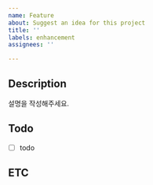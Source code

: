 ```yaml
---
name: Feature
about: Suggest an idea for this project
title: ''
labels: enhancement
assignees: ''

---
```


## Description
설명을 작성해주세요.

## Todo
- [ ] todo

## ETC
